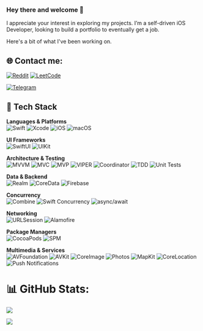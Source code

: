 ### Hey there and welcome 👋

I appreciate your interest in exploring my projects. I’m a self-driven iOS Developer, looking to build a portfolio to eventually get a job. <br/>

Here's a bit of what I've been working on.

## 🌐 Contact me:
[![Reddit](https://img.shields.io/badge/Reddit-%23FF4500.svg?style=for-the-badge&logo=Reddit&logoColor=white)](https://www.reddit.com/user/orthodoxxx_/)
[![LeetCode](https://img.shields.io/badge/LeetCode-000000?style=for-the-badge&logo=LeetCode&logoColor=#d16c06)](https://leetcode.com/orthodoxxx/)

[![Telegram](https://img.shields.io/badge/Telegram-2CA5E0?style=for-the-badge&logo=telegram&logoColor=white)](https://t.me/orthodoxxx03)

## 🧰 Tech Stack
**Languages & Platforms**  
![Swift](https://img.shields.io/badge/Swift-FA7343?style=for-the-badge&logo=swift&logoColor=white)
![Xcode](https://img.shields.io/badge/Xcode-007ACC?style=for-the-badge&logo=Xcode&logoColor=white)
![iOS](https://img.shields.io/badge/iOS-000000?style=for-the-badge&logo=apple&logoColor=white)
![macOS](https://img.shields.io/badge/macOS-333333?style=for-the-badge&logo=apple&logoColor=white)

**UI Frameworks**  
![SwiftUI](https://img.shields.io/badge/SwiftUI-0A84FF?style=for-the-badge&logo=swift&logoColor=white)
![UIKit](https://img.shields.io/badge/UIKit-2396F3?style=for-the-badge&logo=apple&logoColor=white)

**Architecture & Testing**  
![MVVM](https://img.shields.io/badge/MVVM-blueviolet?style=for-the-badge)
![MVC](https://img.shields.io/badge/MVC-ff9800?style=for-the-badge)
![MVP](https://img.shields.io/badge/MVP-009688?style=for-the-badge)
![VIPER](https://img.shields.io/badge/VIPER-8e44ad?style=for-the-badge)
![Coordinator](https://img.shields.io/badge/Coordinator-607d8b?style=for-the-badge)
![TDD](https://img.shields.io/badge/TDD-6DB33F?style=for-the-badge)
![Unit Tests](https://img.shields.io/badge/Unit_Tests-brightgreen?style=for-the-badge&logo=xcode&logoColor=white)

**Data & Backend**  
![Realm](https://img.shields.io/badge/Realm-39477F?style=for-the-badge&logo=realm&logoColor=white)
![CoreData](https://img.shields.io/badge/CoreData-4B275F?style=for-the-badge&logo=apple&logoColor=white)
![Firebase](https://img.shields.io/badge/Firebase-FFCA28?style=for-the-badge&logo=firebase&logoColor=black)

**Concurrency**  
![Combine](https://img.shields.io/badge/Combine-20232A?style=for-the-badge&logo=swift&logoColor=white)
![Swift Concurrency](https://img.shields.io/badge/Swift_Concurrency-5E5E5E?style=for-the-badge&logo=swift&logoColor=white)
![async/await](https://img.shields.io/badge/async/await-FF9900?style=for-the-badge&logo=swift&logoColor=white)

**Networking**  
![URLSession](https://img.shields.io/badge/URLSession-0A84FF?style=for-the-badge&logo=swift&logoColor=white)
![Alamofire](https://img.shields.io/badge/Alamofire-FF3C28?style=for-the-badge&logo=swift&logoColor=white)

**Package Managers**  
![CocoaPods](https://img.shields.io/badge/CocoaPods-EE3322?style=for-the-badge&logo=cocoapods&logoColor=white)
![SPM](https://img.shields.io/badge/SPM-orange?style=for-the-badge&logo=swift&logoColor=white)

**Multimedia & Services**  
![AVFoundation](https://img.shields.io/badge/AVFoundation-000000?style=for-the-badge&logo=apple&logoColor=white)
![AVKit](https://img.shields.io/badge/AVKit-1C1C1E?style=for-the-badge&logo=apple&logoColor=white)
![CoreImage](https://img.shields.io/badge/CoreImage-6E4AFF?style=for-the-badge&logo=apple&logoColor=white)
![Photos](https://img.shields.io/badge/Photos-FFD700?style=for-the-badge&logo=apple&logoColor=black)
![MapKit](https://img.shields.io/badge/MapKit-34C759?style=for-the-badge&logo=apple&logoColor=white)
![CoreLocation](https://img.shields.io/badge/CoreLocation-FF9500?style=for-the-badge&logo=apple&logoColor=white)
![Push Notifications](https://img.shields.io/badge/Push_Notifications-FF2D55?style=for-the-badge&logo=apple&logoColor=white)

# 📊 GitHub Stats:

![](https://github-readme-stats.vercel.app/api?username=dmitrii-nzrv&show_icons=true&theme=radical&include_all_commits=true&count_private=false)


![](https://quotes-github-readme.vercel.app/api?type=horizontal&theme=radical)



